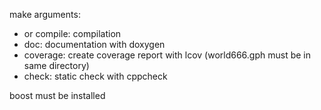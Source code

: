 make arguments:

- <empty> or compile: compilation
- doc: documentation with doxygen
- coverage: create coverage report with lcov (world666.gph must be in same directory)
- check: static check with cppcheck

boost must be installed
